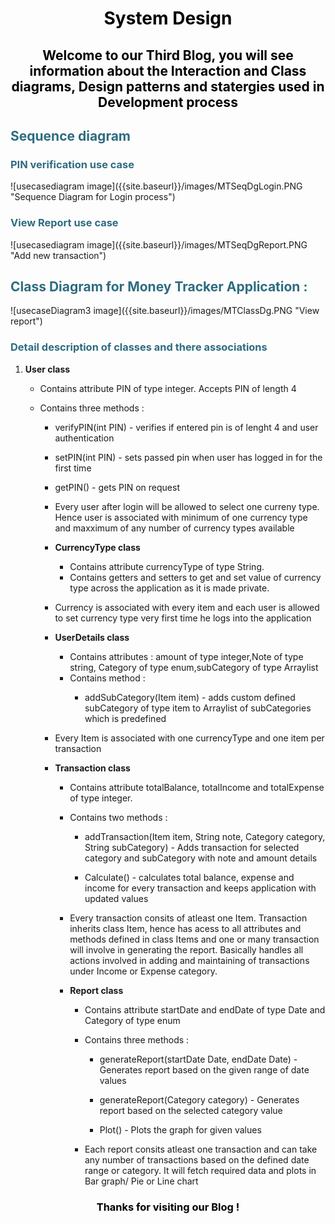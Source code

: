 ﻿<div>
<h1 style="color: #000000; text-align:center;">System Design</h1>
<h2 style="color: #000000; text-align:center;">Welcome to our Third Blog, you will see information about the Interaction and Class diagrams, Design patterns and statergies used in Development process</h2>
</div>

<div>
<h2 style="color: #2e6c80;">Sequence diagram </h2>
<h3 style="color: #2e6c80;">PIN verification use case</h3>
<span align="center">
![usecasediagram image]({{site.baseurl}}/images/MTSeqDgLogin.PNG "Sequence Diagram for Login process")
</span>

<h3 style="color: #2e6c80;">View Report use case</h3>
<span align="center">
![usecasediagram image]({{site.baseurl}}/images/MTSeqDgReport.PNG "Add new transaction")
</span>
</div>

<div>
<h2 style="color: #2e6c80;">Class Diagram for Money Tracker Application :</h2>
<span align="center">
![usecaseDiagram3 image]({{site.baseurl}}/images/MTClassDg.PNG "View report")
</span>

<h3 style="color: #2e6c80;">Detail description of classes and there associations</h3>
<ol>

<li>
<p> <b>User class</b></p>
<ul>
<li><p>Contains attribute PIN of type integer. Accepts PIN of length 4<p></li>
<li>
Contains three methods :
<ul>
<li><p>verifyPIN(int PIN) - verifies if entered pin is of lenght 4 and user authentication</p></li>
<li><p>setPIN(int PIN) - sets passed pin when user has logged in for the first time</p></li>
<li><p>getPIN() - gets PIN on request</p></li>
</ul>
</li>
<ul>
</li>
<li><p>Every user after login will be allowed to select one curreny type. Hence user is associated with minimum of one currency type and maxximum of any number of currency types available</p></li>

<li><p><b>CurrencyType class</b></p>
<ul>
<li>Contains attribute currencyType of type String.</li>
<li>Contains getters and setters to get and set value of currency type across the application as it is made private.</li>
</ul></li>
<li><p>Currency is associated with every item and each user is allowed to set currency type very first time he logs into the application</p></li>

<li><p><b>UserDetails class</b></p>
<ul>
<li>Contains attributes : amount of type integer,Note of type string, Category of type enum,subCategory of type Arraylist</li>
<li>Contains method :<ul><li><p>addSubCategory(Item item) - adds custom defined subCategory of type item to Arraylist of subCategories which is predefined </p></li></ul></li>
</ul></li>
<li><p>Every Item is associated with one currencyType and one item per transaction</p></li>

<li>
<p> <b>Transaction class</b></p>
<ul>
<li><p>Contains attribute totalBalance, totalIncome and totalExpense of type integer.</li>
<li>
Contains two methods :
<ul>
<li><p>addTransaction(Item item, String note, Category category, String subCategory) - Adds transaction for selected category and subCategory with note and amount details</p></li>
<li><p>Calculate() - calculates total balance, expense and income for every transaction and keeps application with updated values</p></li>
</ul>
</li>
<li>
<p>Every transaction consits of atleast one Item. Transaction inherits class Item, hence has acess to all attributes and methods defined in class Items and one or many transaction will involve in generating the report.
Basically handles all actions involved in adding and maintaining of transactions under Income or Expense category.</p>
</li>

<li>
<p> <b>Report class</b></p>
<ul>
<li>
<p>Contains attribute startDate and endDate of type Date and Category of type enum</p>
</li>
<li>
Contains three methods :
<ul>
<li><p>generateReport(startDate Date, endDate Date) - Generates report based on the given range of date values</p></li>
<li><p>generateReport(Category category) - Generates report based on the selected category value</p></li>
<li><p>Plot() - Plots the graph for given values</p></li>
</ul>
</li>
<li><p>
Each report consits atleast one transaction and can take any number of transactions based on the defined date range or category. It will fetch required data and plots in Bar graph/ Pie or Line chart
</p>
</li>

</ol>

</div>
<h3 style="color: #000000; text-align:center;">Thanks for visiting our Blog !</h3>


